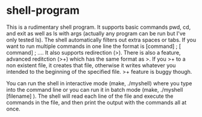 # shell-program
This is a rudimentary shell program. It supports basic commands pwd, cd, and exit as well as ls with args (actually any program can be run but I've only tested ls). The shell automatically filters out extra spaces or tabs.
If you want to run multiple commands in one line the format is [command] ; [ command] ; .... 
It also supports redirection (>). There is also a feature, advanced reditction (>+) which has the same format as >. If you >+ to a non existent file, it creates that file, 
otherwise it writes whatever you intended to the beginning of the specified file. >+ feature is buggy though. 

You can run the shell in interactive mode (make, ./myshell) where you type into the command line or you can run it in batch mode (make, ./myshell [filename] ). The shell will read 
each line of the file and execute the commands in the file, and then print the output with the commands all at once. 
